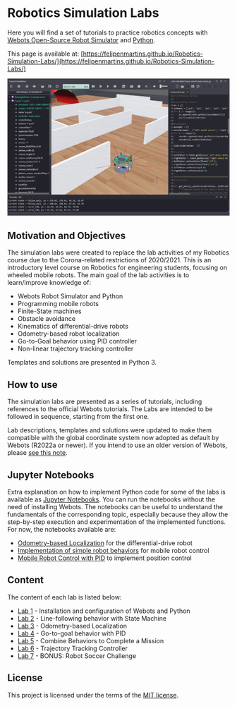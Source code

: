 # Robotics Simulation Labs
Here you will find a set of tutorials to practice robotics concepts with [Webots Open-Source Robot Simulator](https://cyberbotics.com/) and [Python](https://www.python.org/). 

This page is available at: [https://felipenmartins.github.io/Robotics-Simulation-Labs/](https://felipenmartins.github.io/Robotics-Simulation-Labs/)

![screenshot_Webots](screenshot_Webots.png)

## Motivation and Objectives
The simulation labs were created to replace the lab activities of my Robotics course due to the Corona-related restrictions of 2020/2021. This is an introductory level course on Robotics for engineering students, focusing on wheeled mobile robots. The main goal of the lab activities is to learn/improve knowledge of:

 - Webots Robot Simulator and Python
 - Programming mobile robots
 - Finite-State machines
 - Obstacle avoidance
 - Kinematics of differential-drive robots
 - Odometry-based robot localization
 - Go-to-Goal behavior using PID controller
 - Non-linear trajectory tracking controller

Templates and solutions are presented in Python 3.

## How to use
The simulation labs are presented as a series of tutorials, including references to the official Webots tutorials. The Labs are intended to be followed in sequence, starting from the first one.

Lab descriptions, templates and solutions were updated to make them compatible with the global coordinate system now adopted as default by Webots (R2022a or newer). If you intend to use an older version of Webots, please [see this note](/coordinate_system/ReadMe.md). 

## Jupyter Notebooks
Extra explanation on how to implement Python code for some of the labs is available as [Jupyter Notebooks](https://github.com/felipenmartins/jupyter-notebooks). You can run the notebooks without the need of installing Webots. The notebooks can be useful to understand the fundamentals of the corresponding topic, especially because they allow the step-by-step execution and experimentation of the implemented functions. For now, the notebooks available are:
- [Odometry-based Localization](https://github.com/felipenmartins/jupyter-notebooks/blob/main/odometry-based_localization.ipynb) for the differential-drive robot
- [Implementation of simple robot behaviors](https://github.com/felipenmartins/jupyter-notebooks/blob/main/robot_behaviors.ipynb) for mobile robot control
- [Mobile Robot Control with PID](https://github.com/felipenmartins/jupyter-notebooks/blob/main/robot_control_with_PID.ipynb) to implement position control

## Content
The content of each lab is listed below:

- [Lab 1](/Lab1/ReadMe.md) - Installation and configuration of Webots and Python
- [Lab 2](/Lab2/ReadMe.md) - Line-following behavior with State Machine
- [Lab 3](/Lab3/ReadMe.md) - Odometry-based Localization
- [Lab 4](/Lab4/ReadMe.md) - Go-to-goal behavior with PID
- [Lab 5](/Lab5/ReadMe.md) - Combine Behaviors to Complete a Mission
- [Lab 6](/Lab6/ReadMe.md) - Trajectory Tracking Controller
- [Lab 7](/Lab7/README.md) - BONUS: Robot Soccer Challenge


## License
This project is licensed under the terms of the [MIT license](/LICENSE).
